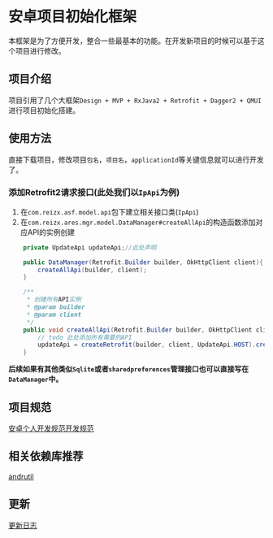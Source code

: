 # 安卓项目初始化框架
本框架是为了方便开发，整合一些最基本的功能。在开发新项目的时候可以基于这个项目进行修改。

## 项目介绍
项目引用了几个大框架`Design + MVP + RxJava2 + Retrofit + Dagger2 + QMUI`进行项目初始化搭建。

## 使用方法
直接下载项目，修改项目`包名`，`项目名`，`applicationId`等关键信息就可以进行开发了。

### 添加Retrofit2请求接口(此处我们以`IpApi`为例)
1. 在`com.reizx.asf.model.api`包下建立相关接口类(`IpApi`)
2. 在`com.reizx.ares.mgr.model.DataManager#createAllApi`的构造函数添加对应API的实例创建
```java
    private UpdateApi updateApi;//此处声明

    public DataManager(Retrofit.Builder builder, OkHttpClient client){
        createAllApi(builder, client);
    }

    /**
     * 创建所有API实例
     * @param builder
     * @param client
     */
    public void createAllApi(Retrofit.Builder builder, OkHttpClient client) {
        // todo 此处添加所有需要的API
        updateApi = createRetrofit(builder, client, UpdateApi.HOST).create(UpdateApi.class);//更新信息请求接口
    }
```
**后续如果有其他类似`Sqlite`或者`sharedpreferences`管理接口也可以直接写在`DataManager`中。**

## 项目规范
[安卓个人开发规范开发规范](https://kigkrazy.github.io/android/2018/01/11/android-develop-framework/)

## 相关依赖库推荐
[andrutil](https://github.com/kigkrazy/andrutil)  

## 更新
[更新日志](UPDATE_LOG.md)